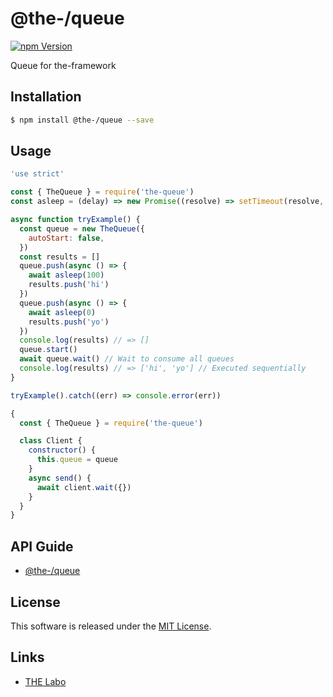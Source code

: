 @the-/queue
==========

<!---
This file is generated by the-tmpl. Do not update manually.
--->

<!-- Badge Start -->
<a name="badges"></a>

[![npm Version][bd_npm_shield_url]][bd_npm_url]

[bd_repo_url]: https://github.com/the-labo/the
[bd_travis_url]: http://travis-ci.org/the-labo/the
[bd_travis_shield_url]: http://img.shields.io/travis/the-labo/the.svg?style=flat
[bd_travis_com_url]: http://travis-ci.com/the-labo/the
[bd_travis_com_shield_url]: https://api.travis-ci.com/the-labo/the.svg?token=
[bd_license_url]: https://github.com/the-labo/the/blob/master/LICENSE
[bd_npm_url]: http://www.npmjs.org/package/@the-/queue
[bd_npm_shield_url]: http://img.shields.io/npm/v/@the-/queue.svg?style=flat
[bd_standard_url]: http://standardjs.com/
[bd_standard_shield_url]: https://img.shields.io/badge/code%20style-standard-brightgreen.svg

<!-- Badge End -->


<!-- Description Start -->
<a name="description"></a>

Queue for the-framework

<!-- Description End -->


<!-- Overview Start -->
<a name="overview"></a>



<!-- Overview End -->


<!-- Sections Start -->
<a name="sections"></a>

<!-- Section from "doc/readme/01.Installation.md.hbs" Start -->

<a name="section-doc-readme-01-installation-md"></a>

Installation
-----

```bash
$ npm install @the-/queue --save
```


<!-- Section from "doc/readme/01.Installation.md.hbs" End -->

<!-- Section from "doc/readme/02.Usage.md.hbs" Start -->

<a name="section-doc-readme-02-usage-md"></a>

Usage
---------

```javascript
'use strict'

const { TheQueue } = require('the-queue')
const asleep = (delay) => new Promise((resolve) => setTimeout(resolve, delay))

async function tryExample() {
  const queue = new TheQueue({
    autoStart: false,
  })
  const results = []
  queue.push(async () => {
    await asleep(100)
    results.push('hi')
  })
  queue.push(async () => {
    await asleep(0)
    results.push('yo')
  })
  console.log(results) // => []
  queue.start()
  await queue.wait() // Wait to consume all queues
  console.log(results) // => ['hi', 'yo'] // Executed sequentially
}

tryExample().catch((err) => console.error(err))

{
  const { TheQueue } = require('the-queue')

  class Client {
    constructor() {
      this.queue = queue
    }
    async send() {
      await client.wait({})
    }
  }
}

```


<!-- Section from "doc/readme/02.Usage.md.hbs" End -->

<!-- Section from "doc/readme/03.API.md.hbs" Start -->

<a name="section-doc-readme-03-api-md"></a>

## API Guide

- [@the-/queue](./doc/api/api.md#module_@the-/queue)


<!-- Section from "doc/readme/03.API.md.hbs" End -->


<!-- Sections Start -->


<!-- LICENSE Start -->
<a name="license"></a>

License
-------
This software is released under the [MIT License](https://github.com/the-labo/the/blob/master/LICENSE).

<!-- LICENSE End -->


<!-- Links Start -->
<a name="links"></a>

Links
------

+ [THE Labo][the_labo_url]

[the_labo_url]: https://github.com/the-labo

<!-- Links End -->
